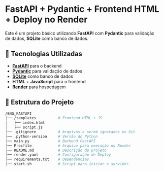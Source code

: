 # FastAPI + Pydantic + Frontend HTML + Deploy no Render

Este é um projeto básico utilizando **FastAPI** com **Pydantic** para validação de dados, **SQLite** como banco de dados.

## 📌 Tecnologias Utilizadas

- **[FastAPI](https://fastapi.tiangolo.com/)** para o backend
- **[Pydantic](https://pydantic-docs.helpmanual.io/)** para validação de dados
- **[SQLite](https://www.sqlite.org/index.html)** como banco de dados
- **HTML** + **JavaScript** para o frontend
- **[Render](https://render.com/)** para hospedagem

## 📂 Estrutura do Projeto

```bash
/ENG_FASTAPI
│── /templates          # Frontend HTML + JS
│   ├── index.html
│   ├── script.js
│── .gitignore          # Arquivos a serem ignorados no Git
│── .python-version     # Versão do Python
│── main.py             # Backend FastAPI
│── Procfile            # Arquivo para execução no Render
│── README.md           # Descrição do projeto
│── render.yaml         # Configuração de Deploy
│── requirements.txt    # Dependências
│── start.sh            # Script para iniciar o servidor
```
